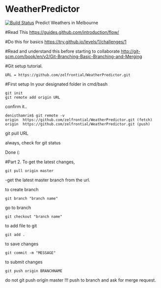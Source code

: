 # WeatherPredictor
[![Build Status](https://travis-ci.org/zelfrontial/WeatherPredictor.svg?branch=master)](https://travis-ci.org/zelfrontial/WeatherPredictor)
Predict Weathers in Melbourne

#Read This
https://guides.github.com/introduction/flow/

#Do this for basics
https://try.github.io/levels/1/challenges/1

#Read and understand this before starting to collaborate
http://git-scm.com/book/en/v2/Git-Branching-Basic-Branching-and-Merging


#Git setup tutorial.
``` 
URL = https://github.com/zelfrontial/WeatherPredictor.git
``` 

#First setup
In your designated folder in cmd/bash
``` 
git init
git remote add origin URL
``` 

confirm it..
``` 
denisthamrim$ git remote -v
origin	https://github.com/zelfrontial/WeatherPredictor.git (fetch)
origin	https://github.com/zelfrontial/WeatherPredictor.git (push)
``` 
git pull URL

always, check for git status

Done (:

#Part 2.
To get the latest changes,
``` 
git pull origin master 
``` 
-get the latest master branch from the url.

to create branch
``` 
git branch "branch name"
``` 

go to branch
``` 
git checkout "branch name"
``` 

to add file to git
``` 
git add . 
``` 

to save changes
``` 
git commit -m "MESSAGE"
``` 

to submit changes
``` 
git push origin BRANCHNAME
``` 
do not 
git push origin master !!! push to branch and ask for merge request.





